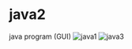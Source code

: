 # java2
java program  (GUI)
![java1](https://github.com/user-attachments/assets/e82dabdc-2c29-4ee0-b0ea-1b53afaabd48)
![java3](https://github.com/user-attachments/assets/cb12f100-39c1-4eae-8212-6eef3946c640)
